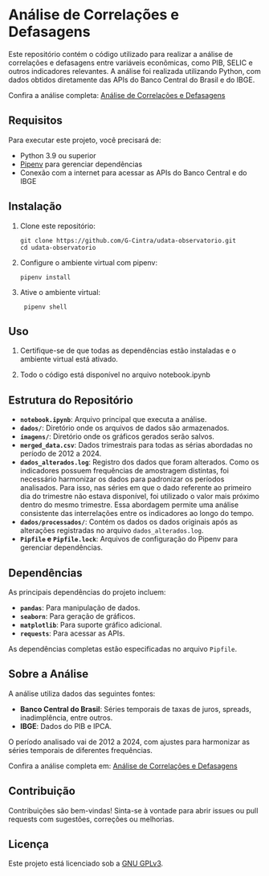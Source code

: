 # Análise de Correlações e Defasagens

Este repositório contém o código utilizado para realizar a análise de correlações e defasagens entre variáveis econômicas, como PIB, SELIC e outros indicadores relevantes. A análise foi realizada utilizando Python, com dados obtidos diretamente das APIs do Banco Central do Brasil e do IBGE.

Confira a análise completa: [Análise de Correlações e Defasagens](https://udata.dev/analise-de-correlacoes-e-defasagens/)

## Requisitos

Para executar este projeto, você precisará de:

- Python 3.9 ou superior
- [Pipenv](https://pipenv.pypa.io/en/latest/) para gerenciar dependências
- Conexão com a internet para acessar as APIs do Banco Central e do IBGE

## Instalação

1. Clone este repositório:
   ```
   git clone https://github.com/G-Cintra/udata-observatorio.git
   cd udata-observatorio
   ```
2. Configure o ambiente virtual com pipenv:
   
   ```
   pipenv install
   ```

3. Ative o ambiente virtual:
   ```
    pipenv shell
   ```

## Uso

1. Certifique-se de que todas as dependências estão instaladas e o ambiente virtual está ativado.

2. Todo o código está disponível no arquivo notebook.ipynb

## Estrutura do Repositório

- **`notebook.ipynb`**: Arquivo principal que executa a análise.
- **`dados/`**: Diretório onde os arquivos de dados são armazenados.
- **`imagens/`**: Diretório onde os gráficos gerados serão salvos.
- **`merged_data.csv`**: Dados trimestrais para todas as sérias abordadas no período de 2012 a 2024.
- **`dados_alterados.log`**: Registro dos dados que foram alterados. Como os indicadores possuem frequências de amostragem distintas, foi necessário harmonizar os dados para padronizar os períodos analisados. Para isso, nas séries em que o dado referente ao primeiro dia do trimestre não estava disponível, foi utilizado o valor mais próximo dentro do mesmo trimestre. Essa abordagem permite uma análise consistente das interrelações entre os indicadores ao longo do tempo.
- **`dados/processados/`**: Contém os dados os dados originais após as alterações registradas no arquivo `dados_alterados.log`.
- **`Pipfile` e `Pipfile.lock`**: Arquivos de configuração do Pipenv para gerenciar dependências.

## Dependências

As principais dependências do projeto incluem:

- **`pandas`**: Para manipulação de dados.
- **`seaborn`**: Para geração de gráficos.
- **`matplotlib`**: Para suporte gráfico adicional.
- **`requests`**: Para acessar as APIs.

As dependências completas estão especificadas no arquivo `Pipfile`.

## Sobre a Análise

A análise utiliza dados das seguintes fontes:

- **Banco Central do Brasil**: Séries temporais de taxas de juros, spreads, inadimplência, entre outros.
- **IBGE**: Dados do PIB e IPCA.

O período analisado vai de 2012 a 2024, com ajustes para harmonizar as séries temporais de diferentes frequências.

Confira a análise completa em: [Análise de Correlações e Defasagens](https://udata.dev/analise-de-correlacoes-e-defasagens/)

## Contribuição

Contribuições são bem-vindas! Sinta-se à vontade para abrir issues ou pull requests com sugestões, correções ou melhorias.

## Licença

Este projeto está licenciado sob a [GNU GPLv3](./license).